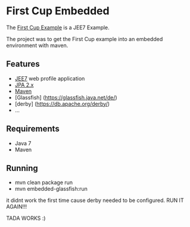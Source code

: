 # First Cup Embedded
The [First Cup Example](http://docs.oracle.com/javaee/6/firstcup/doc/) is a JEE7 Example.

The project was to get the First Cup example into an embedded environment with maven.

## Features
- [JEE7](http://docs.oracle.com/javaee/7/tutorial/doc/home.htm) web profile application
- [JPA 2.x](http://docs.oracle.com/javaee/7/tutorial/doc/persistence-intro.htm#BNBPZ)
- [Maven](https://maven.apache.org/)
- [Glassfish] (https://glassfish.java.net/de/)
- [derby] (https://db.apache.org/derby/)
- ...

## Requirements
- Java 7
- Maven

## Running
- mvn clean package run
- mvn embedded-glassfish:run

it didnt work the first time cause derby needed to be configured. RUN IT AGAIN!!!

TADA WORKS :)
